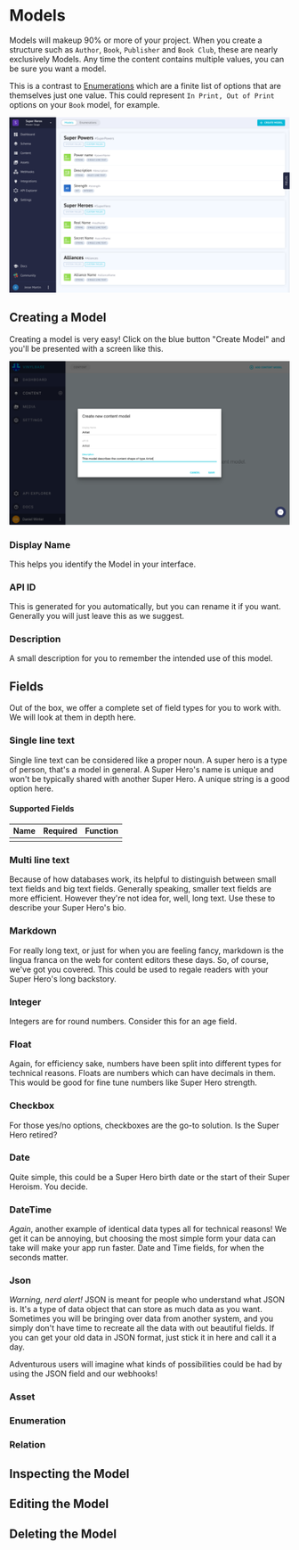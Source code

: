 # Models
Models will makeup 90% or more of your project. When you create a structure such as `Author`, `Book`, `Publisher` and `Book Club`, these are nearly exclusively Models. Any time the content contains multiple values, you can be sure you want a model.

This is a contrast to [Enumerations](enumerations.md) which are a finite list of options that are themselves just one value. This could represent `In Print, Out of Print` options on your `Book` model, for example.

!["Model window in the CMI."](../../gitbook/images/app/schema-model-page.png)

## Creating a Model
Creating a model is very easy! Click on the blue button "Create Model" and you'll be presented with a screen like this.

!["Model window in the CMI."](../../gitbook/images/screenshots/createModelArtist.png)

### Display Name
This helps you identify the Model in your interface.
### API ID
This is generated for you automatically, but you can rename it if you want. Generally you will just leave this as we suggest.
### Description
A small description for you to remember the intended use of this model.

## Fields
Out of the box, we offer a complete set of field types for you to work with. We will look at them in depth here.

### Single line text
Single line text can be considered like a proper noun. A super hero is a type of person, that's a model in general. A Super Hero's name is unique and won't be typically shared with another Super Hero. A unique string is a good option here.

#### Supported Fields
| Name | Required | Function |
| ---  | ---      | ---      |
| | |

### Multi line text
Because of how databases work, its helpful to distinguish between small text fields and big text fields. Generally speaking, smaller text fields are more efficient. However they're not idea for, well, long text. Use these to describe your Super Hero's bio.
### Markdown
For really long text, or just for when you are feeling fancy, markdown is the lingua franca on the web for content editors these days. So, of course, we've got you covered. This could be used to regale readers with your Super Hero's long backstory.
### Integer
Integers are for round numbers. Consider this for an age field.
### Float
Again, for efficiency sake, numbers have been split into different types for technical reasons. Floats are numbers which can have decimals in them. This would be good for fine tune numbers like Super Hero strength.
### Checkbox
For those yes/no options, checkboxes are the go-to solution. Is the Super Hero retired?
### Date
Quite simple, this could be a Super Hero birth date or the start of their Super Heroism. You decide.
### DateTime
*Again*, another example of identical data types all for technical reasons! We get it can be annoying, but choosing the most simple form your data can take will make your app run faster. Date and Time fields, for when the seconds matter.
### Json
*Warning, nerd alert!* JSON is meant for people who understand what JSON is. It's a type of data object that can store as much data as you want. Sometimes you will be bringing over data from another system, and you simply don't have time to recreate all the data with out beautiful fields. If you can get your old data in JSON format, just stick it in here and call it a day.

Adventurous users will imagine what kinds of possibilities could be had by using the JSON field and our webhooks!
### Asset

### Enumeration
### Relation

## Inspecting the Model

## Editing the Model

## Deleting the Model
